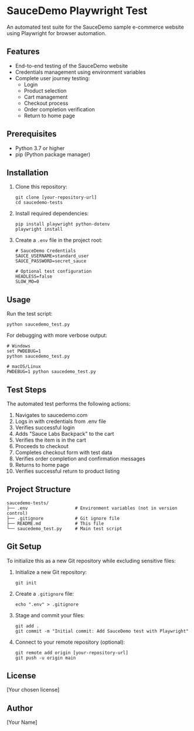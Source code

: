 # SauceDemo Playwright Test

An automated test suite for the SauceDemo sample e-commerce website using Playwright for browser automation.

## Features

- End-to-end testing of the SauceDemo website
- Credentials management using environment variables
- Complete user journey testing:
  - Login
  - Product selection
  - Cart management
  - Checkout process
  - Order completion verification
  - Return to home page

## Prerequisites

- Python 3.7 or higher
- pip (Python package manager)

## Installation

1. Clone this repository:
   ```
   git clone [your-repository-url]
   cd saucedemo-tests
   ```

2. Install required dependencies:
   ```
   pip install playwright python-dotenv
   playwright install
   ```

3. Create a `.env` file in the project root:
   ```
   # SauceDemo Credentials
   SAUCE_USERNAME=standard_user
   SAUCE_PASSWORD=secret_sauce
   
   # Optional test configuration
   HEADLESS=false
   SLOW_MO=0
   ```

## Usage

Run the test script:
```
python saucedemo_test.py
```

For debugging with more verbose output:
```
# Windows
set PWDEBUG=1
python saucedemo_test.py

# macOS/Linux
PWDEBUG=1 python saucedemo_test.py
```

## Test Steps

The automated test performs the following actions:

1. Navigates to saucedemo.com
2. Logs in with credentials from .env file
3. Verifies successful login
4. Adds "Sauce Labs Backpack" to the cart
5. Verifies the item is in the cart
6. Proceeds to checkout
7. Completes checkout form with test data
8. Verifies order completion and confirmation messages
9. Returns to home page
10. Verifies successful return to product listing

## Project Structure

```
saucedemo-tests/
├── .env                  # Environment variables (not in version control)
├── .gitignore            # Git ignore file
├── README.md             # This file
└── saucedemo_test.py     # Main test script
```

## Git Setup

To initialize this as a new Git repository while excluding sensitive files:

1. Initialize a new Git repository:
   ```
   git init
   ```

2. Create a `.gitignore` file:
   ```
   echo ".env" > .gitignore
   ```

3. Stage and commit your files:
   ```
   git add .
   git commit -m "Initial commit: Add SauceDemo test with Playwright"
   ```

4. Connect to your remote repository (optional):
   ```
   git remote add origin [your-repository-url]
   git push -u origin main
   ```

## License

[Your chosen license]

## Author

[Your Name]
